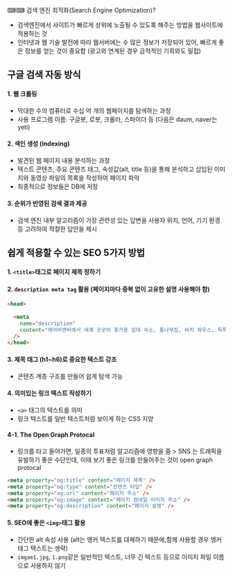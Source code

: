 ⌨⌨ 검색 엔진 최적화(Search Engine Optimization)?

- 검색엔진에서 사이트가 빠르게 상위에 노출될 수 있도록 해주는 방법을 웹사이트에 적용하는 것
- 인터넷과 웹 기술 발전에 따라 웹서버에는 수 많은 정보가 저장되어 있어, 빠르게 좋은 정보를 얻는 것이 중요함 (광고와 연계된 경우 금적적인 기회와도 밀접)

## 구글 검색 자동 방식

#### 1. 웹 크롤링

- 막대한 수의 컴퓨터로 수십 억 개의 웹페이지를 탐색하는 과정
- 사용 프로그램 이름: 구글봇, 로봇, 크롤러, 스파이더 등 (다음은 daum, naver는 yeti)

#### 2. 색인 생성 (indexing)

- 발견된 웹 페이지 내용 분석하는 과정
- 텍스트 콘텐츠, 주요 콘텐츠 태그, 속성값(alt, title 등)을 통해 분석하고 삽입된 이미지와 동영상 파일의 목록을 작성하여 페이지 파악
- 최종적으로 정보들은 DB에 저장

#### 3. 순위가 반영된 검색 결과 제공

- 검색 엔진 내부 알고리즘이 가장 관련성 있는 답변을 사용자 위치, 언어, 기기 환경 등 고려하여 적절한 답안을 제시

## 쉽게 적용할 수 있는 SEO 5가지 방법

#### 1. `<title>`태그로 페이지 제목 정하기

#### 2. `description meta tag` 활용 (페이지마다 중복 없이 고유한 설명 사용해야 함)

```html
<head>
     
  <meta
    name="description"
    content="에어비앤비에서 세계 곳곳의 휴가용 임대 숙소, 통나무집, 비치 하우스, 독특한 숙소 및 체험을 찾아보세요. 호스트 분들이 있기에 가능합니다."
  />
</head>
```

#### 3. 제목 태그 (h1~h6)로 중요한 텍스트 강조

- 콘텐츠 계층 구조를 만들어 쉽게 탐색 가능

#### 4. 의미있는 링크 텍스트 작성하기

- `<a>` 태그의 텍스트를 의미
- 링크 텍스트를 일반 텍스트처럼 보이게 하는 CSS 지양

#### 4-1. The Open Graph Protocal

- 링크를 타고 들어가면, 일종의 투표처럼 알고리즘에 영향을 줌 > SNS 는 트래픽을 유발하기 좋은 수단인데, 이때 보기 좋은 링크를 만들어주는 것이 open graph protocal

```html
<meta property="og:title" content="페이지 제목" />
<meta property="og:type" content="컨텐츠 타입" />
<meta property="og:url" content="페이지 주소" />
<meta property="og:image" content="페이지 썸네일 이미지 주소" />
<meta property="og:description" content="페이지 설명" />
```

#### 5. SEO에 좋은 `<img>`태그 활용

- 간단한 alt 속성 사용 (alt는 앵커 텍스트를 대체하기 때문에,함께 사용할 경우 앵커 태그 텍스트는 생략)
- `imgae1.jpg`, `1.png`같은 일반적인 텍스트, 너무 긴 텍스트 등으로 이미지 파일 이름으로 사용하지 않기
